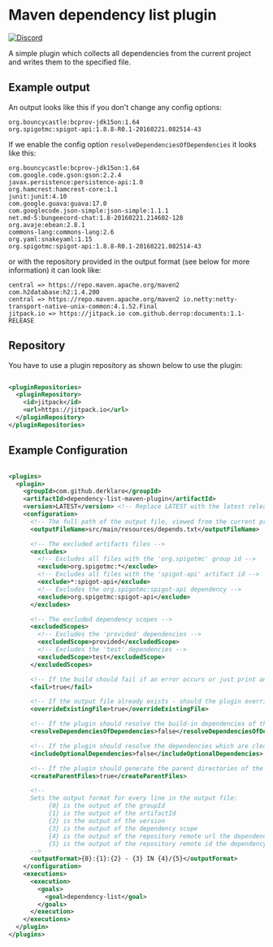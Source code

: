 # Maven dependency list plugin

[![Discord](https://img.shields.io/discord/499666347337449472.svg?color=7289DA&label=discord)](https://discord.gg/uskXdVZ)

A simple plugin which collects all dependencies from the current project and writes them to the
specified file.

## Example output

An output looks like this if you don't change any config options:

```
org.bouncycastle:bcprov-jdk15on:1.64
org.spigotmc:spigot-api:1.8.8-R0.1-20160221.082514-43
```

If we enable the config option `resolveDependenciesOfDependencies` it looks like this:

```
org.bouncycastle:bcprov-jdk15on:1.64
com.google.code.gson:gson:2.2.4
javax.persistence:persistence-api:1.0
org.hamcrest:hamcrest-core:1.1
junit:junit:4.10
com.google.guava:guava:17.0
com.googlecode.json-simple:json-simple:1.1.1
net.md-5:bungeecord-chat:1.8-20160221.214602-128
org.avaje:ebean:2.8.1
commons-lang:commons-lang:2.6
org.yaml:snakeyaml:1.15
org.spigotmc:spigot-api:1.8.8-R0.1-20160221.082514-43
```

or with the repository provided in the output format (see below for more information) it can look
like:

```
central => https://repo.maven.apache.org/maven2 com.h2database:h2:1.4.200
central => https://repo.maven.apache.org/maven2 io.netty:netty-transport-native-unix-common:4.1.52.Final
jitpack.io => https://jitpack.io com.github.derrop:documents:1.1-RELEASE
```

## Repository

You have to use a plugin repository as shown below to use the plugin:

```xml

<pluginRepositories>
  <pluginRepository>
    <id>jitpack</id>
    <url>https://jitpack.io</url>
  </pluginRepository>
</pluginRepositories>
```

## Example Configuration

```xml

<plugins>
  <plugin>
    <groupId>com.github.derklaro</groupId>
    <artifactId>dependency-list-maven-plugin</artifactId>
    <version>LATEST</version> <!-- Replace LATEST with the latest release version -->
    <configuration>
      <!-- The full path of the output file, viewed from the current project folder -->
      <outputFileName>src/main/resources/depends.txt</outputFileName>

      <!-- The excluded artifacts files -->
      <excludes>
        <!-- Excludes all files with the 'org.spigotmc' group id -->
        <exclude>org.spigotmc:*</exclude>
        <!-- Excludes all files with the 'spigot-api' artifact id -->
        <exclude>*:spigot-api</exclude>
        <!-- Excludes the org.spigotmc:spigot-api dependency -->
        <exclude>org.spigotmc:spigot-api</exclude>
      </excludes>

      <!-- The excluded dependency scopes -->
      <excludedScopes>
        <!-- Excludes the 'provided' dependencies -->
        <excludedScope>provided</excludedScope>
        <!-- Excludes the 'test' dependencies -->
        <excludedScope>test</excludedScope>
      </excludedScopes>

      <!-- If the build should fail if an error occurs or just print an warning -->
      <fail>true</fail>

      <!-- If the output file already exists - should the plugin override it? -->
      <overrideExistingFile>true</overrideExistingFile>

      <!-- If the plugin should resolve the build-in dependencies of the project dependencies -->
      <resolveDependenciesOfDependencies>false</resolveDependenciesOfDependencies>

      <!-- If the plugin should resolve the dependencies which are clearly marked as optional -->
      <includeOptionalDependencies>false</includeOptionalDependencies>

      <!-- If the plugin should generate the parent directories of the output file -->
      <createParentFiles>true</createParentFiles>

      <!-- 
      Sets the output format for every line in the output file:
           {0} is the output of the groupId
           {1} is the output of the artifactId
           {2} is the output of the version
           {3} is the output of the dependency scope
           {4} is the output of the repository remote url the dependency is located in
           {5} is the output of the repository remote id the dependency is located in
      -->
      <outputFormat>{0}:{1}:{2} - {3} IN {4}/{5}</outputFormat>
    </configuration>
    <executions>
      <execution>
        <goals>
          <goal>dependency-list</goal>
        </goals>
      </execution>
    </executions>
  </plugin>
</plugins>
```
